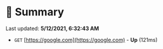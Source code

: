 # 📖 Summary
Last updated: **5/12/2021, 6:32:43 AM**

- `GET` [https://google.com](https://google.com) - **Up** (121ms)
